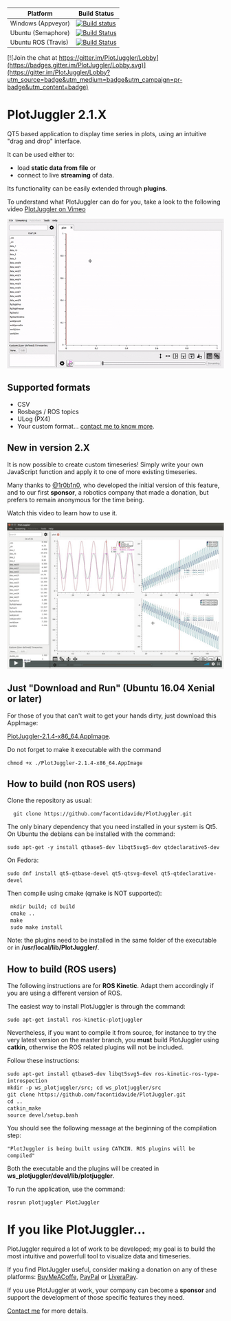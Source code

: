 | Platform  | Build Status  |
|---------------------|-----------|
| Windows (Appveyor)  | [![Build status](https://ci.appveyor.com/api/projects/status/mqdmxpt0kf1cf2h3?svg=true)](https://ci.appveyor.com/project/facontidavide59577/plotjuggler)  |
| Ubuntu (Semaphore)  | [![Build Status](https://semaphoreci.com/api/v1/facontidavide/plotjuggler/branches/master/shields_badge.svg)](https://semaphoreci.com/facontidavide/plotjuggler) |
| Ubuntu ROS (Travis) | [![Build Status](https://travis-ci.org/facontidavide/PlotJuggler.svg?branch=master)](https://travis-ci.org/facontidavide/PlotJuggler) |


[![Join the chat at https://gitter.im/PlotJuggler/Lobby](https://badges.gitter.im/PlotJuggler/Lobby.svg)](https://gitter.im/PlotJuggler/Lobby?utm_source=badge&utm_medium=badge&utm_campaign=pr-badge&utm_content=badge)

# PlotJuggler 2.1.X

QT5 based application to display time series in plots, using an intuitive "drag and drop" interface.

It can be used either to:

- load __static data from file__ or 
- connect to live __streaming__ of data.

Its functionality can be easily extended through __plugins__.

To understand what PlotJuggler can do for you, take a look to the following video [PlotJuggler on Vimeo](https://vimeo.com/214389001) 

![PlotJuggler](docs/images/PlotJuggler.gif)


## Supported formats

- CSV
- Rosbags / ROS topics
- ULog (PX4)
- Your custom format... [contact me to know more](https://www.plotjuggler.io/support).

## New in version 2.X

It is now possible to create custom timeseries! Simply write your own
JavaScript function and apply it to one of more existing timeseries.

Many thanks to [@1r0b1n0](https://github.com/1r0b1n0), who developed the
initial version of this feature, and to our first __sponsor__, 
a robotics company that made a donation, but prefers to remain anonymous for the time being.

Watch this video to learn how to use it.

[![Custom timeseries](docs/images/custom_functions.png)](https://vimeo.com/311245098)

## Just "Download and Run" (Ubuntu 16.04 Xenial or later)

For those of you that can't wait to get your hands dirty, just download this AppImage:

[PlotJuggler-2.1.4-x86_64.AppImage](https://github.com/facontidavide/PlotJuggler/releases/download/2.1.4/PlotJuggler-2.1.4-x86_64.AppImage).
   
Do not forget to make it executable with the command 

    chmod +x ./PlotJuggler-2.1.4-x86_64.AppImage

## How to build (non ROS users)

Clone the repository as usual:

      git clone https://github.com/facontidavide/PlotJuggler.git

The only binary dependency that you need installed in your system is Qt5. 
On Ubuntu the debians can be installed with the command:

    sudo apt-get -y install qtbase5-dev libqt5svg5-dev qtdeclarative5-dev
    
On Fedora:

    sudo dnf install qt5-qtbase-devel qt5-qtsvg-devel qt5-qtdeclarative-devel
    
Then compile using cmake (qmake is NOT supported):

     mkdir build; cd build
     cmake ..
     make
     sudo make install
 
 Note: the plugins need to be installed in the same folder of the executable or in __/usr/local/lib/PlotJuggler/__.

## How to build (ROS users)

 The following instructions are for __ROS Kinetic__. Adapt them accordingly if you are using a different version of ROS.
 
 The easiest way to install PlotJuggler is through the command:
 
    sudo apt-get install ros-kinetic-plotjuggler 

Nevertheless, if you want to compile it from source, for instance to try the very latest version on the master branch, 
you __must__ build PlotJuggler using __catkin__, otherwise the ROS related plugins will not be included.

Follow these instructions:

    sudo apt-get install qtbase5-dev libqt5svg5-dev ros-kinetic-ros-type-introspection 
    mkdir -p ws_plotjuggler/src; cd ws_plotjuggler/src
    git clone https://github.com/facontidavide/PlotJuggler.git
    cd ..
    catkin_make
    source devel/setup.bash
    
You should see the following message at the beginning of the compilation step:

    "PlotJuggler is being built using CATKIN. ROS plugins will be compiled"

Both the executable and the plugins will be created in __ws_plotjuggler/devel/lib/plotjuggler__.

To run the application, use the command:

    rosrun plotjuggler PlotJuggler 

# If you like PlotJuggler...

PlotJuggler required a lot of work to be developed; my goal is to build the most
intuitive and powerfull tool to visualize data and timeseries.

If you find PlotJuggler useful, consider making a donation on any of these platforms: 
[BuyMeACoffe](https://www.buymeacoffee.com/plotjuggler), 
[PayPal](https://www.paypal.me/facontidavide) or 
[LiveraPay](https://en.liberapay.com/facontidavide/).

If you use PlotJuggler at work, your company can become a __sponsor__ and support 
the development of those specific features they need.

[Contact me](https://www.plotjuggler.io/support) for more details.
 

